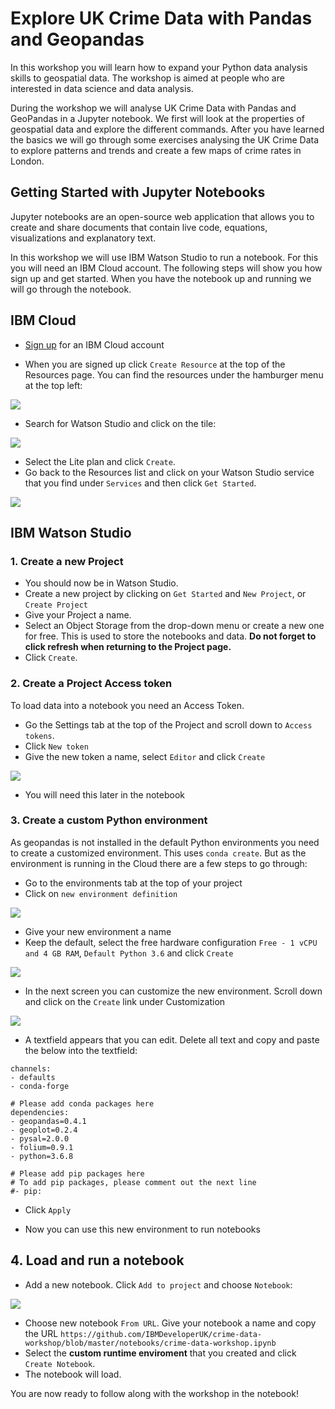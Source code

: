 # Explore UK Crime Data with Pandas and Geopandas

In this workshop you will learn how to expand your Python data analysis skills to geospatial data. The workshop is aimed at people who are interested in data science and data analysis.

During the workshop we will analyse UK Crime Data with Pandas and GeoPandas in a Jupyter notebook. We first will look at the properties of geospatial data and explore the different commands. After you have learned the basics we will go through some exercises analysing the UK Crime Data to explore patterns and trends and create a few maps of crime rates in London.

## Getting Started with Jupyter Notebooks

Jupyter notebooks are an open-source web application that allows you to create and share documents that contain live code, equations, visualizations and explanatory text. 

In this workshop we will use IBM Watson Studio to run a notebook. For this you will need an IBM Cloud account. The following steps will show you how sign up and get started. When you have the notebook up and running we will go through the notebook. 

## IBM Cloud

- [Sign up](https://ibm.biz/BdzPRF) for an IBM Cloud account

- When you are signed up click `Create Resource` at the top of the Resources page. You can find the resources under the hamburger menu at the top left:

 ![](https://github.com/IBMDeveloperUK/pandas-workshop/blob/master/images/resources.png)
 
- Search for Watson Studio and click on the tile:

![](https://github.com/IBMDeveloperUK/jupyter-notebooks-101/blob/master/images/studio.png)

- Select the Lite plan and click `Create`.
- Go back to the Resources list and click on your Watson Studio service that you find under `Services` and then click `Get Started`. 

![](https://github.com/IBMDeveloperUK/jupyter-notebooks-101/blob/master/images/launch.png)

## IBM Watson Studio

### 1. Create a new Project

- You should now be in Watson Studio.
- Create a new project by clicking on `Get Started` and `New Project`, or `Create Project`
- Give your Project a name.
- Select an Object Storage from the drop-down menu or create a new one for free. This is used to store the notebooks and data. **Do not forget to click refresh when returning to the Project page.**
- Click `Create`.  

### 2. Create a Project Access token

To load data into a notebook you need an Access Token. 

- Go the Settings tab at the top of the Project and scroll down to `Access tokens`. 
- Click `New token`
- Give the new token a name, select `Editor` and click `Create`

![](https://github.com/IBMDeveloperUK/geopandas-workshop/blob/master/images/token.png)

- You will need this later in the notebook

### 3. Create a custom Python environment

As geopandas is not installed in the default Python environments you need to create a customized environment. This uses `conda create`. But as the environment is running in the Cloud there are a few steps to go through:

- Go to the environments tab at the top of your project
- Click on `new environment definition`

![](https://github.com/IBMDeveloperUK/geopandas-workshop/blob/master/images/new_env.png)

- Give your new environment a name
- Keep the default, select the free hardware configuration `Free - 1 vCPU and 4 GB RAM`, `Default Python 3.6` and click `Create`

![](https://github.com/IBMDeveloperUK/geopandas-workshop/blob/master/images/customize.png)

- In the next screen you can customize the new environment. Scroll down and click on the `Create` link under Customization

![](https://github.com/IBMDeveloperUK/geopandas-workshop/blob/master/images/customize_env.png)

- A textfield appears that you can edit. Delete all text and copy and paste the below into the textfield:

```
channels:
- defaults
- conda-forge

# Please add conda packages here
dependencies:
- geopandas=0.4.1
- geoplot=0.2.4
- pysal=2.0.0
- folium=0.9.1
- python=3.6.8

# Please add pip packages here
# To add pip packages, please comment out the next line
#- pip:
```
- Click `Apply`

- Now you can use this new environment to run notebooks

## 4. Load and run a notebook

-  Add a new notebook. Click `Add to project` and choose `Notebook`:

![](https://github.com/IBMDeveloperUK/pandas-workshop/blob/master/images/addnotebook.png)

- Choose new notebook `From URL`. Give your notebook a name and copy the URL `https://github.com/IBMDeveloperUK/crime-data-workshop/blob/master/notebooks/crime-data-workshop.ipynb`
- Select the **custom runtime enviroment** that you created and click `Create Notebook`. 
-  The notebook will load. 
 
You are now ready to follow along with the workshop in the notebook!
